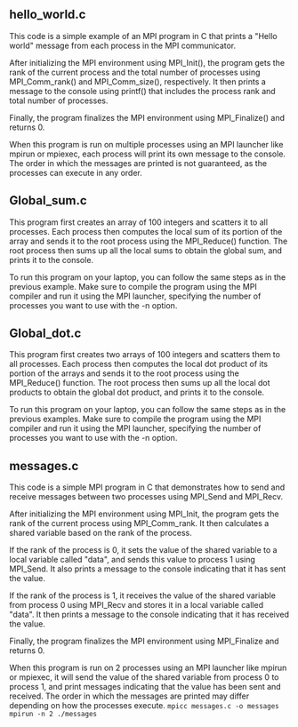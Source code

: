 ## hello_world.c
This code is a simple example of an MPI program in C that prints a "Hello world" message from each process in the MPI communicator.

After initializing the MPI environment using MPI_Init(), the program gets the rank of the current process and the total number of processes using MPI_Comm_rank() and MPI_Comm_size(), respectively. It then prints a message to the console using printf() that includes the process rank and total number of processes.

Finally, the program finalizes the MPI environment using MPI_Finalize() and returns 0.

When this program is run on multiple processes using an MPI launcher like mpirun or mpiexec, each process will print its own message to the console. The order in which the messages are printed is not guaranteed, as the processes can execute in any order.

## Global_sum.c

This program first creates an array of 100 integers and scatters it to all processes. Each process then computes the local sum of its portion of the array and sends it to the root process using the MPI_Reduce() function. The root process then sums up all the local sums to obtain the global sum, and prints it to the console.

To run this program on your laptop, you can follow the same steps as in the previous example. Make sure to compile the program using the MPI compiler and run it using the MPI launcher, specifying the number of processes you want to use with the -n option.

## Global_dot.c

This program first creates two arrays of 100 integers and scatters them to all processes. Each process then computes the local dot product of its portion of the arrays and sends it to the root process using the MPI_Reduce() function. The root process then sums up all the local dot products to obtain the global dot product, and prints it to the console.

To run this program on your laptop, you can follow the same steps as in the previous examples. Make sure to compile the program using the MPI compiler and run it using the MPI launcher, specifying the number of processes you want to use with the -n option.
## messages.c
This code is a simple MPI program in C that demonstrates how to send and receive messages between two processes using MPI_Send and MPI_Recv.

After initializing the MPI environment using MPI_Init, the program gets the rank of the current process using MPI_Comm_rank. It then calculates a shared variable based on the rank of the process.

If the rank of the process is 0, it sets the value of the shared variable to a local variable called "data", and sends this value to process 1 using MPI_Send. It also prints a message to the console indicating that it has sent the value.

If the rank of the process is 1, it receives the value of the shared variable from process 0 using MPI_Recv and stores it in a local variable called "data". It then prints a message to the console indicating that it has received the value.

Finally, the program finalizes the MPI environment using MPI_Finalize and returns 0.

When this program is run on 2 processes using an MPI launcher like mpirun or mpiexec, it will send the value of the shared variable from process 0 to process 1, and print messages indicating that the value has been sent and received. The order in which the messages are printed may differ depending on how the processes execute.
```mpicc messages.c -o messages```
```mpirun -n 2 ./messages```
